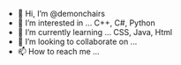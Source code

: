 - 👋 Hi, I’m @demonchairs
- 👀 I’m interested in ... C++, C#, Python
- 🌱 I’m currently learning ... CSS, Java, Html
- 💞️ I’m looking to collaborate on ...
- 📫 How to reach me ...

<!---
demonchairs/demonchairs is a ✨ special ✨ repository because its `README.md` (this file) appears on your GitHub profile.
You can click the Preview link to take a look at your changes.
--->
